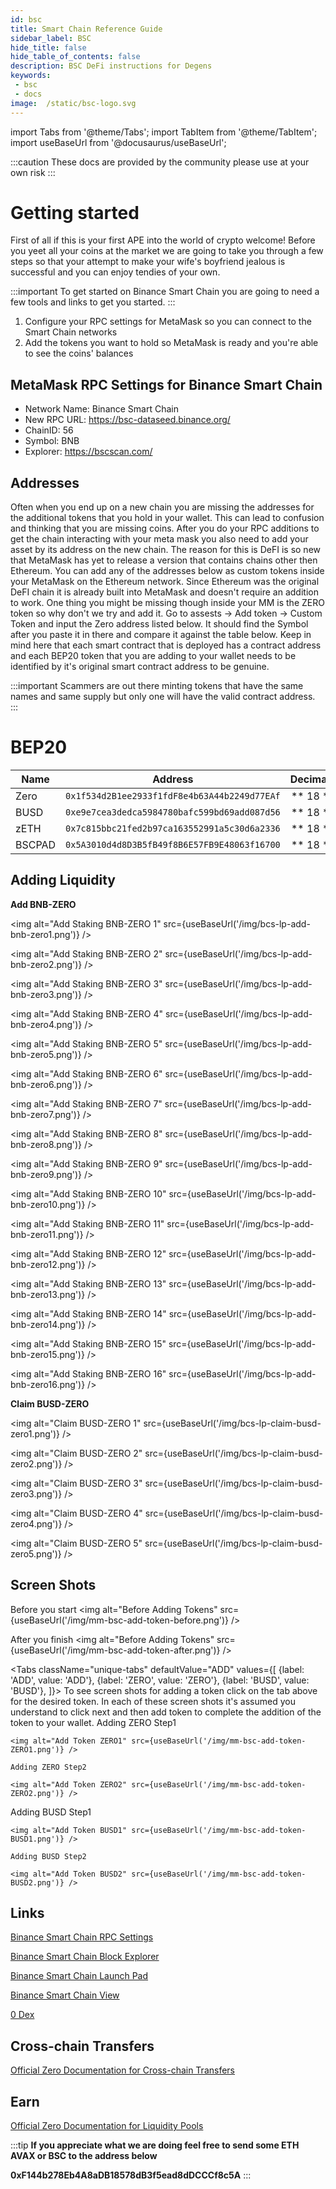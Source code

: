 ```yaml
---
id: bsc
title: Smart Chain Reference Guide
sidebar_label: BSC
hide_title: false
hide_table_of_contents: false
description: BSC DeFi instructions for Degens
keywords: 
 - bsc
 - docs
image:  /static/bsc-logo.svg
---
```


import Tabs from '@theme/Tabs';
import TabItem from '@theme/TabItem';
import useBaseUrl from '@docusaurus/useBaseUrl';

:::caution
These docs are provided by the community please use at your own risk
:::

# Getting started

First of all if this is your first APE into the world of crypto welcome! Before you yeet
all your coins at the market we are going to take you through a few steps so that your 
attempt to make your wife's boyfriend jealous is successful and you can enjoy tendies of your own.

:::important
To get started on Binance Smart Chain you are going to need a few tools and links to get you started. 
:::

1. Configure your RPC settings for MetaMask so you can connect to the Smart Chain networks
1. Add the tokens you want to hold so MetaMask is ready and you're able to see the coins' balances

## MetaMask RPC Settings for Binance Smart Chain 

* Network Name: Binance Smart Chain
* New RPC URL: https://bsc-dataseed.binance.org/
* ChainID: 56
* Symbol: BNB
* Explorer: https://bscscan.com/


## Addresses 

Often when you end up on a new chain you are missing the addresses for the additional tokens that you hold in 
your wallet. This can lead to confusion and thinking that you are missing coins. After you do your RPC 
additions to get the chain interacting with your meta mask you also need to add your asset by its address on the new chain. 
The reason for this is DeFI is so new that MetaMask has yet to release a version that contains chains other then Ethereum.
You can add any of the addresses below as custom tokens inside your MetaMask on the Ethereum network. Since Ethereum was 
the original DeFI chain it is already built into MetaMask and doesn't require an addition to work. One thing you might be 
missing though inside your MM is the ZERO token so why don't we try and add it. Go to assests -> Add token -> Custom Token
and input the Zero address listed below. It should find the Symbol after you paste it in there and compare it against the 
table below. Keep in mind here that each smart contract that is deployed has a contract address and each BEP20 token that 
you are adding to your wallet needs to be identified by it's original smart contract address to be genuine. 

:::important
Scammers are out there minting tokens that have the same names and same supply but only one will have the valid contract address.  
:::

# BEP20 
| 	Name	|	Address					|	Decimals	|
| ------------- | 	:-----------: 				| 	-----: 		|
| Zero		| `0x1f534d2B1ee2933f1fdF8e4b63A44b2249d77EAf`	|	 ** 18 **	|	
| BUSD		| `0xe9e7cea3dedca5984780bafc599bd69add087d56`	|	 ** 18 **	|	
| zETH		| `0x7c815bbc21fed2b97ca163552991a5c30d6a2336`	|	 ** 18 **	|	
| BSCPAD	| `0x5A3010d4d8D3B5fB49f8B6E57FB9E48063f16700`	|	 ** 18 **	|	

## Adding Liquidity

**Add BNB-ZERO**

<img alt="Add Staking BNB-ZERO 1" src={useBaseUrl('/img/bcs-lp-add-bnb-zero1.png')} />

<img alt="Add Staking BNB-ZERO 2" src={useBaseUrl('/img/bcs-lp-add-bnb-zero2.png')} />

<img alt="Add Staking BNB-ZERO 3" src={useBaseUrl('/img/bcs-lp-add-bnb-zero3.png')} />

<img alt="Add Staking BNB-ZERO 4" src={useBaseUrl('/img/bcs-lp-add-bnb-zero4.png')} />

<img alt="Add Staking BNB-ZERO 5" src={useBaseUrl('/img/bcs-lp-add-bnb-zero5.png')} />

<img alt="Add Staking BNB-ZERO 6" src={useBaseUrl('/img/bcs-lp-add-bnb-zero6.png')} />

<img alt="Add Staking BNB-ZERO 7" src={useBaseUrl('/img/bcs-lp-add-bnb-zero7.png')} />

<img alt="Add Staking BNB-ZERO 8" src={useBaseUrl('/img/bcs-lp-add-bnb-zero8.png')} />

<img alt="Add Staking BNB-ZERO 9" src={useBaseUrl('/img/bcs-lp-add-bnb-zero9.png')} />

<img alt="Add Staking BNB-ZERO 10" src={useBaseUrl('/img/bcs-lp-add-bnb-zero10.png')} />

<img alt="Add Staking BNB-ZERO 11" src={useBaseUrl('/img/bcs-lp-add-bnb-zero11.png')} />

<img alt="Add Staking BNB-ZERO 12" src={useBaseUrl('/img/bcs-lp-add-bnb-zero12.png')} />

<img alt="Add Staking BNB-ZERO 13" src={useBaseUrl('/img/bcs-lp-add-bnb-zero13.png')} />

<img alt="Add Staking BNB-ZERO 14" src={useBaseUrl('/img/bcs-lp-add-bnb-zero14.png')} />

<img alt="Add Staking BNB-ZERO 15" src={useBaseUrl('/img/bcs-lp-add-bnb-zero15.png')} />

<img alt="Add Staking BNB-ZERO 16" src={useBaseUrl('/img/bcs-lp-add-bnb-zero16.png')} />

**Claim BUSD-ZERO**

<img alt="Claim BUSD-ZERO 1" src={useBaseUrl('/img/bcs-lp-claim-busd-zero1.png')} />

<img alt="Claim BUSD-ZERO 2" src={useBaseUrl('/img/bcs-lp-claim-busd-zero2.png')} />

<img alt="Claim BUSD-ZERO 3" src={useBaseUrl('/img/bcs-lp-claim-busd-zero3.png')} />

<img alt="Claim BUSD-ZERO 4" src={useBaseUrl('/img/bcs-lp-claim-busd-zero4.png')} />

<img alt="Claim BUSD-ZERO 5" src={useBaseUrl('/img/bcs-lp-claim-busd-zero5.png')} />



## Screen Shots
Before you start
<img alt="Before Adding Tokens" src={useBaseUrl('/img/mm-bsc-add-token-before.png')} />

After you finish
<img alt="Before Adding Tokens" src={useBaseUrl('/img/mm-bsc-add-token-after.png')} />

<Tabs
  className="unique-tabs"
  defaultValue="ADD"
  values={[
    {label: 'ADD', value: 'ADD'},
    {label: 'ZERO', value: 'ZERO'},
    {label: 'BUSD', value: 'BUSD'},
  ]}>
  <TabItem value="ADD">
	To see screen shots for adding a token click on the tab above for the desired token.
	In each of these screen shots it's assumed you understand to click next and then add token
	to complete the addition of the token to your wallet.
  </TabItem>
  <TabItem value="ZERO">
	Adding ZERO Step1
	
	<img alt="Add Token ZERO1" src={useBaseUrl('/img/mm-bsc-add-token-ZERO1.png')} />
	
	Adding ZERO Step2
	
	<img alt="Add Token ZERO2" src={useBaseUrl('/img/mm-bsc-add-token-ZERO2.png')} />
  </TabItem>
  <TabItem value="BUSD">
	Adding BUSD Step1
	
	<img alt="Add Token BUSD1" src={useBaseUrl('/img/mm-bsc-add-token-BUSD1.png')} />
	
	Adding BUSD Step2
	
	<img alt="Add Token BUSD2" src={useBaseUrl('/img/mm-bsc-add-token-BUSD2.png')} />
  </TabItem>
</Tabs>

## Links 

[Binance Smart Chain RPC Settings](https://academy.binance.com/en/articles/connecting-metamask-to-binance-smart-chain)

[Binance Smart Chain Block Explorer](https://bscscan.com/)

[Binance Smart Chain Launch Pad](https://bscpad.com/)

[Binance Smart Chain View](https://bscview.com/)

[0 Dex](https://0.exchange)


## Cross-chain Transfers

[Official Zero Documentation for Cross-chain Transfers](https://zero-exchange.gitbook.io/zero-exchange-docs/guides/bsc-guides/part-b-cross-chain-to-bsc-mainnet)

## Earn

[Official Zero Documentation for Liquidity Pools](https://zero-exchange.gitbook.io/zero-exchange-docs/guides/bsc-guides/bsc-part-c-add-liquidity-to-lp)

:::tip
**If you appreciate what we are doing feel free to send some ETH AVAX or BSC to the address below**

**0xF144b278Eb4A8aDB18578dB3f5ead8dDCCCf8c5A**
:::